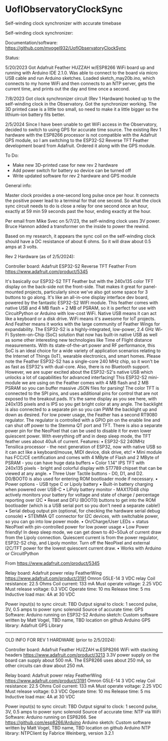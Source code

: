 # UofIObservatoryClockSync
Self-winding clock synchronizer with accurate timebase

Self-winding clock synchronizer:

Documentation/software:  https://github.com/mvogel932/UofIObservatoryClockSync



Status:

5/20/2023
Got Adafruit Feather HUZZAH w/ESP8266 WiFi board up and running with Arduino IDE 2.1.0.  Was able to connect to the board via micro USB cable and run Arduino sketches.  Loaded sketch_may20b.ino, which connects to my home WiFi and then connects to an NTP server, gets the current time, and prints out the day and time once a second.

7/8/2023
Got clock synchronizer circuit (Rev 1 Hardware) hooked up to the self-winding clock in the Observatory. Got the synchronizer working. The 3D printed case is a little too small, so need to make it a little bigger so the lithium-ion battery fits better.

2/5/2024
Since I have been unable to get WiFi access in the Observatory, decided to switch to using GPS for accurate time source.  The existing Rev 1 hardware with the ESP8266 processor is not compatible with the Adafruit GPS module, so I am switching to the ESP32-S2 Reverse TFT Feather development board from Adafruit.  Ordered it along with the GPS module.


To Do:
- Make new 3D-printed case for new rev 2 hardware
- Add power switch for battery so device can be turned off
- Write updated software for rev 2 hardware and GPS module



General info:

Master clock provides a one-second long pulse once per hour.  It connects the positive power lead to a terminal for that one second.  So what the clock sync circuit needs to do is close a relay for one second once an hour, exactly at 59 min 59 seconds past the hour, ending exactly at the hour.

Per email from Mike Svec on 5/7/23, the self-winding clock uses 3V power.   Bruce Hannon added a transformer on the inside to power the rewind.

Based on my research, it appears the sync coil on the self-winding clock should have a DC resistance of about 6 ohms.  So it will draw about 0.5 amps at 3 volts.



Rev 2 Hardware (as of 2/5/2024):

Controller board:  Adafruit ESP32-S2 Reverse TFT Feather
From <https://www.adafruit.com/product/5345> 

It's basically our ESP32-S2 TFT Feather but with the 240x135 color TFT display on the back-side not the front-side. That makes it great for panel-mounted projects, particularly since we've also got some space for 3 buttons to go along. It's like an all-in-one display interface dev board, powered by the fantastic ESP32-S2 WIFI module.
This feather comes with native USB and 4 MB flash + 2 MB of PSRAM, so it is perfect for use with CircuitPython or Arduino with low-cost WiFi. Native USB means it can act like a keyboard or a disk drive. WiFi means it's awesome for IoT projects. And Feather means it works with the large community of Feather Wings for expandability.
The ESP32-S2 is a highly-integrated, low-power, 2.4 GHz Wi-Fi System-on-Chip (SoC) solution that now has built-in native USB as well as some other interesting new technologies like Time of Flight distance measurements. With its state-of-the-art power and RF performance, this SoC is an ideal choice for a wide variety of application scenarios relating to the Internet of Things (IoT), wearable electronics, and smart homes.
Please note the Feather ESP32-S2 has a single-core 240 MHz chip, so it won't be as fast as ESP32's with dual-core. Also, there is no Bluetooth support. However, we are super excited about the ESP32-S2's native USB which unlocks a lot of capabilities for advanced interfacing! This ESP32-S2 mini-module we are using on the Feather comes with 4 MB flash and 2 MB PSRAM so you can buffer massive JSON files for parsing!
The color TFT is connected to the SPI pins, and uses additional pins for control that are not exposed to the breakout pads. It's the same display as you see here, with 240x135 pixels and is IPS so you get bright color at any angle. The backlight is also connected to a separate pin so you can PWM the backlight up and down as desired.
For low power usage, the Feather has a second RT9080 regulator. The regulator is controlled with a GPIO pin on the enable line and can shut off power to the Stemma QT port and TFT. There is also a separate power pin for the NeoPixel that can be used to disable it for even lower quiescent power. With everything off and in deep sleep mode, the TFT feather uses about 40uA of current.
Features:
	• ESP32-S2 240MHz Tensilica processor - the next generation of ESP32, now with native USB so it can act like a keyboard/mouse, MIDI device, disk drive, etc!
	• Mini module has FCC/CE certification and comes with 4 MByte of Flash and 2 MByte of PSRAM - you can have huge data buffers
	• Color 1.14" IPS TFT with 240x135 pixels - bright and colorful display with ST7789 chipset that can be viewed at any angle.
	• Three User Tactile buttons - D0, D1, and D2. D0/BOOT0 is also used for entering ROM bootloader mode if necessary.
	• Power options - USB type C or Lipoly battery
	• Built-in battery charging when powered over USB-C
	• LiPoly battery monitor - MAX17048 chip actively monitors your battery for voltage and state of charge / percentage reporting over I2C
	• Reset and DFU (BOOT0) buttons to get into the ROM bootloader (which is a USB serial port so you don't need a separate cable!)
	• Serial debug output pin (optional, for checking the hardware serial debug console)
	• STEMMA QT connector for I2C devices, with switchable power, so you can go into low power mode.
	• On/Charge/User LEDs + status NeoPixel with pin-controlled power for low power usage
	• Low Power friendly! In deep sleep mode, we can get down to 40~50uA of current draw from the Lipoly connection. Quiescent current is from the power regulator, ESP32-S2 chip, and Lipoly monitor. Turn off the NeoPixel and external I2C/TFT power for the lowest quiescent current draw.
	• Works with Arduino or CircuitPython

From <https://www.adafruit.com/product/5345> 



Relay board:  Adafruit power relay FeatherWing
https://www.adafruit.com/product/3191
Omron G5LE-14 3 VDC relay
Coil resistance:  22.5 Ohms
Coil current:  133 mA
Must operate voltage: 2.25 VDC
Must release voltage: 0.3 VDC
Operate time:  10 ms
Release time:  5 ms
Inductive load max:  4A at 30 VDC



Power input(s) to sync circuit:  TBD
Output signal to clock:   1 second pulse, 3V, 0.5 amps to power sync solenoid
Source of accurate time:  GPS
Software:  Arduino running on ESP32-S2
Arduino sketch:  Custom software written by Matt Vogel, TBD name, TBD location on github
Arduino GPS library:  Adafruit GPS Library



-------------------------------------------------------------------------------------

OLD INFO FOR REV 1 HARDWARE (prior to 2/5/2024):

Controller board:  Adafruit Feather HUZZAH w.ESP8266  WiFi with stacking headers
https://www.adafruit.com/product/3213
3.3V power supply on the board can supply about 500 mA.  The ESP8266 uses about 250 mA, so other circuits can draw about 250 mA.

Relay board:  Adafruit power relay FeatherWing
https://www.adafruit.com/product/3191
Omron G5LE-14 3 VDC relay
Coil resistance:  22.5 Ohms
Coil current:  133 mA
Must operate voltage: 2.25 VDC
Must release voltage: 0.3 VDC
Operate time:  10 ms
Release time:  5 ms
Inductive load max:  4A at 30 VDC

Power input(s) to sync circuit:  TBD
Output signal to clock:   1 second pulse, 3V, 0.5 amps to power sync solenoid
Source of accurate time:  NTP via WiFi
Software:  Arduino running on ESP8266.  See https://github.com/esp8266/Arduino
Arduino sketch:  Custom software written by Matt Vogel, TBD name, TBD location on github
Arduino NTP library:  NTPClient by Fabrice Weinberg, version 3.2.1

